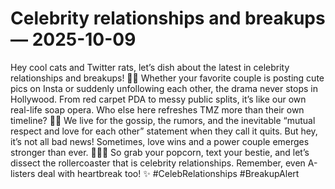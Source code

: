 # Celebrity relationships and breakups — 2025-10-09

Hey cool cats and Twitter rats, let’s dish about the latest in celebrity relationships and breakups! 🌟💔 Whether your favorite couple is posting cute pics on Insta or suddenly unfollowing each other, the drama never stops in Hollywood. From red carpet PDA to messy public splits, it’s like our own real-life soap opera. Who else here refreshes TMZ more than their own timeline? 📰👀 We live for the gossip, the rumors, and the inevitable “mutual respect and love for each other” statement when they call it quits. But hey, it’s not all bad news! Sometimes, love wins and a power couple emerges stronger than ever. 💪🏼💖 So grab your popcorn, text your bestie, and let’s dissect the rollercoaster that is celebrity relationships. Remember, even A-listers deal with heartbreak too! ✨ #CelebRelationships #BreakupAlert